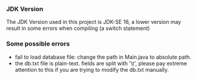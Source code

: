 ### JDK Version

The JDK Version used in this project is JDK-SE 16, a lower version
may result in some errors when compiling (a switch statement)

### Some possible errors
+ fail to load database file: change the path in Main.java to absolute path.
+ the db.txt file is plain-text. fields are split with '\t', please pay extreme attention to this if you are trying to modify the db.txt manually.